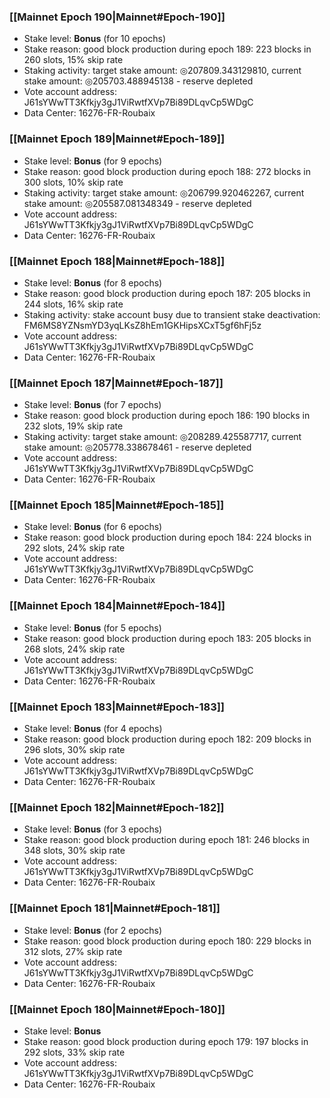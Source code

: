### [[Mainnet Epoch 190|Mainnet#Epoch-190]]
* Stake level: **Bonus** (for 10 epochs)
* Stake reason: good block production during epoch 189: 223 blocks in 260 slots, 15% skip rate
* Staking activity: target stake amount: ◎207809.343129810, current stake amount: ◎205703.488945138 - reserve depleted
* Vote account address: J61sYWwTT3Kfkjy3gJ1ViRwtfXVp7Bi89DLqvCp5WDgC
* Data Center: 16276-FR-Roubaix
### [[Mainnet Epoch 189|Mainnet#Epoch-189]]
* Stake level: **Bonus** (for 9 epochs)
* Stake reason: good block production during epoch 188: 272 blocks in 300 slots, 10% skip rate
* Staking activity: target stake amount: ◎206799.920462267, current stake amount: ◎205587.081348349 - reserve depleted
* Vote account address: J61sYWwTT3Kfkjy3gJ1ViRwtfXVp7Bi89DLqvCp5WDgC
* Data Center: 16276-FR-Roubaix
### [[Mainnet Epoch 188|Mainnet#Epoch-188]]
* Stake level: **Bonus** (for 8 epochs)
* Stake reason: good block production during epoch 187: 205 blocks in 244 slots, 16% skip rate
* Staking activity: stake account busy due to transient stake deactivation: FM6MS8YZNsmYD3yqLKsZ8hEm1GKHipsXCxT5gf6hFj5z
* Vote account address: J61sYWwTT3Kfkjy3gJ1ViRwtfXVp7Bi89DLqvCp5WDgC
* Data Center: 16276-FR-Roubaix
### [[Mainnet Epoch 187|Mainnet#Epoch-187]]
* Stake level: **Bonus** (for 7 epochs)
* Stake reason: good block production during epoch 186: 190 blocks in 232 slots, 19% skip rate
* Staking activity: target stake amount: ◎208289.425587717, current stake amount: ◎205778.338678461 - reserve depleted
* Vote account address: J61sYWwTT3Kfkjy3gJ1ViRwtfXVp7Bi89DLqvCp5WDgC
* Data Center: 16276-FR-Roubaix
### [[Mainnet Epoch 185|Mainnet#Epoch-185]]
* Stake level: **Bonus** (for 6 epochs)
* Stake reason: good block production during epoch 184: 224 blocks in 292 slots, 24% skip rate
* Vote account address: J61sYWwTT3Kfkjy3gJ1ViRwtfXVp7Bi89DLqvCp5WDgC
* Data Center: 16276-FR-Roubaix
### [[Mainnet Epoch 184|Mainnet#Epoch-184]]
* Stake level: **Bonus** (for 5 epochs)
* Stake reason: good block production during epoch 183: 205 blocks in 268 slots, 24% skip rate
* Vote account address: J61sYWwTT3Kfkjy3gJ1ViRwtfXVp7Bi89DLqvCp5WDgC
* Data Center: 16276-FR-Roubaix
### [[Mainnet Epoch 183|Mainnet#Epoch-183]]
* Stake level: **Bonus** (for 4 epochs)
* Stake reason: good block production during epoch 182: 209 blocks in 296 slots, 30% skip rate
* Vote account address: J61sYWwTT3Kfkjy3gJ1ViRwtfXVp7Bi89DLqvCp5WDgC
* Data Center: 16276-FR-Roubaix
### [[Mainnet Epoch 182|Mainnet#Epoch-182]]
* Stake level: **Bonus** (for 3 epochs)
* Stake reason: good block production during epoch 181: 246 blocks in 348 slots, 30% skip rate
* Vote account address: J61sYWwTT3Kfkjy3gJ1ViRwtfXVp7Bi89DLqvCp5WDgC
* Data Center: 16276-FR-Roubaix
### [[Mainnet Epoch 181|Mainnet#Epoch-181]]
* Stake level: **Bonus** (for 2 epochs)
* Stake reason: good block production during epoch 180: 229 blocks in 312 slots, 27% skip rate
* Vote account address: J61sYWwTT3Kfkjy3gJ1ViRwtfXVp7Bi89DLqvCp5WDgC
* Data Center: 16276-FR-Roubaix
### [[Mainnet Epoch 180|Mainnet#Epoch-180]]
* Stake level: **Bonus**
* Stake reason: good block production during epoch 179: 197 blocks in 292 slots, 33% skip rate
* Vote account address: J61sYWwTT3Kfkjy3gJ1ViRwtfXVp7Bi89DLqvCp5WDgC
* Data Center: 16276-FR-Roubaix